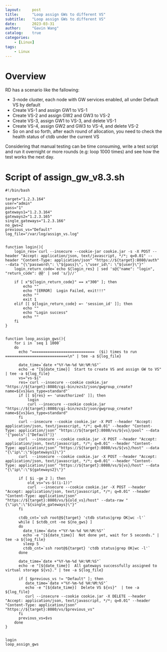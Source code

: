 ```yaml
---
layout:     post
title:      "Loop assign GWs to different VS"
subtitle:   "Loop assign GWs to different VS"
date:       2023-03-31
author:     "Gavin Wang"
catalog:    true
categories:
    - [Linux]
tags:
    - Linux
---
```


# Overview

RD has a scenario like the fallowing:

* 3-node cluster, each node with GW services enabled, all under Default VS by default
* Create VS-1 and assign GW1 to VS-1
* Create VS-2 and assign GW2 and GW3 to VS-2
* Create VS-3, assign GW1 to VS-3, and delete VS-1
* Create VS-4, assign GW2 and GW3 to VS-4, and delete VS-2
* So on and so forth, after each round of allocation, you need to check the health status of ctdb under the current VS

Considering that manual testing can be time consuming, write a test script and run it overnight or more rounds (e.g: loop 1000 times) and see how the test works the next day.


# Script of assign_gw_v8.3.sh

```shell
#!/bin/bash

target="1.2.3.164"
user="admin"
pass="1"
gateways1="1.2.3.164"
gateways2="1.2.3.165"
single_gateways="1.2.3.166"
no_gws=2
previous_vs="Default"
log_file="/var/log/assign_vs.log"


function login(){
    login_res=`curl --insecure --cookie-jar cookie.jar -s -X POST --header "Accept: application/json, text/javascript, */*; q=0.01" --header "Content-Type: application/json" "https://${target}:8080/auth" --data "{\"password\": \"${pass}\", \"user_id\": \"${user}\"}"`
    login_return_code=`echo ${login_res} | sed 's@{"name": "login", "return_code": @@' | sed 's/}//'`

    if [ x"${login_return_code}" == x"300" ]; then
        echo ""
        echo "[ERROR]  Login Failed, exit!!!"
        echo ""
        exit 1
    elif [[ ${login_return_code} =~ 'session_id' ]]; then
        echo ""
        echo "Login success"
        echo ""
    fi
}


function loop_assign_gws(){
    for i in `seq 1 1000`
    do
      echo "============================  ($i) times to run  ============================\n" | tee -a ${log_file}
    
      date_time=`date +"%Y-%m-%d %H:%M:%S"`
      echo -e "[${date_time}]  Start to create VS and assign GW to VS" | tee -a ${log_file} 
      vs="vs-$i"
      res=`curl --insecure --cookie cookie.jar "https://${target}:8080/cgi-bin/ezs3/json/gwgroup_create?name=${vs}&vs_type=standard"`
      if [[ ${res} =~ 'unauthorized' ]]; then
          login
          curl --insecure --cookie cookie.jar "https://${target}:8080/cgi-bin/ezs3/json/gwgroup_create?name=${vs}&vs_type=standard"
      fi
      curl --insecure --cookie cookie.jar -X PUT --header "Accept: application/json, text/javascript, */*; q=0.01" --header "Content-Type: application/json" "https://${target}:8080/vs/${vs}/pool" --data '{"pools":["Default"]}'
      curl  --insecure --cookie cookie.jar -X POST --header "Accept: application/json, text/javascript, */*; q=0.01" --header "Content-Type: application/json" "https://${target}:8080/vs/${vs}/host" --data "{\"ip\":\"${gateways1}\"}"
      curl  --insecure --cookie cookie.jar -X POST --header "Accept: application/json, text/javascript, */*; q=0.01" --header "Content-Type: application/json" "https://${target}:8080/vs/${vs}/host" --data "{\"ip\":\"${gateways2}\"}"
    
      if [ $i -ge 2 ]; then
          old_vs="vs-$((i-1))"
          curl  --insecure --cookie cookie.jar -X POST --header "Accept: application/json, text/javascript, */*; q=0.01" --header "Content-Type: application/json" "https://${target}:8080/vs/${old_vs}/host" --data-raw "{\"ip\":\"${single_gateways}\"}"
      fi
    
      ctdb_cnt=`ssh root@${target} 'ctdb status|grep OK|wc -l'`
      while [ $ctdb_cnt -ne ${no_gws} ]
      do
        date_time=`date +"%Y-%m-%d %H:%M:%S"`
        echo -e "[${date_time}]  Not done yet, wait for 5 seconds." | tee -a ${log_file}
        sleep 5
        ctdb_cnt=`ssh root@${target} 'ctdb status|grep OK|wc -l'`
      done

      date_time=`date +"%Y-%m-%d %H:%M:%S"`
      echo -e "[${date_time}]  All gateways successfully assigned to virtual storage ${vs}." | tee -a ${log_file}

      if [ $previous_vs != "Default" ]; then
         date_time=`date +"%Y-%m-%d %H:%M:%S"`
         echo -e "[${date_time}]  Delete VS ${vs}"  | tee -a ${log_file}
         curl --insecure --cookie cookie.jar -X DELETE --header "Accept: application/json, text/javascript, */*; q=0.01" --header "Content-Type: application/json" "https://${target}:8080/vs/$previous_vs"
      fi
      previous_vs=$vs
    done
}


login
loop_assign_gws
```

